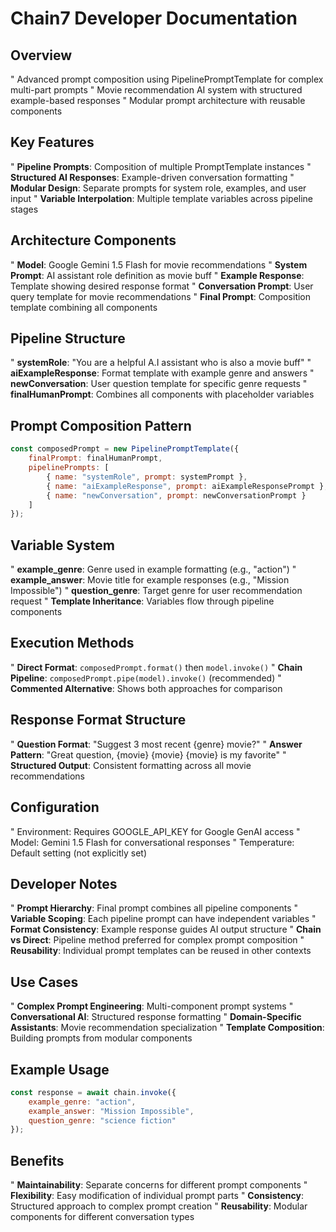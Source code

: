 # Chain7 Developer Documentation

## Overview
" Advanced prompt composition using PipelinePromptTemplate for complex multi-part prompts
" Movie recommendation AI system with structured example-based responses
" Modular prompt architecture with reusable components

## Key Features
" **Pipeline Prompts**: Composition of multiple PromptTemplate instances
" **Structured AI Responses**: Example-driven conversation formatting
" **Modular Design**: Separate prompts for system role, examples, and user input
" **Variable Interpolation**: Multiple template variables across pipeline stages

## Architecture Components
" **Model**: Google Gemini 1.5 Flash for movie recommendations
" **System Prompt**: AI assistant role definition as movie buff
" **Example Response**: Template showing desired response format
" **Conversation Prompt**: User query template for movie recommendations
" **Final Prompt**: Composition template combining all components

## Pipeline Structure
" **systemRole**: "You are a helpful A.I assistant who is also a movie buff"
" **aiExampleResponse**: Format template with example genre and answers
" **newConversation**: User question template for specific genre requests
" **finalHumanPrompt**: Combines all components with placeholder variables

## Prompt Composition Pattern
```javascript
const composedPrompt = new PipelinePromptTemplate({
    finalPrompt: finalHumanPrompt,
    pipelinePrompts: [
        { name: "systemRole", prompt: systemPrompt },
        { name: "aiExampleResponse", prompt: aiExampleResponsePrompt },
        { name: "newConversation", prompt: newConversationPrompt }
    ]
});
```

## Variable System
" **example_genre**: Genre used in example formatting (e.g., "action")
" **example_answer**: Movie title for example responses (e.g., "Mission Impossible")
" **question_genre**: Target genre for user recommendation request
" **Template Inheritance**: Variables flow through pipeline components

## Execution Methods
" **Direct Format**: `composedPrompt.format()` then `model.invoke()`
" **Chain Pipeline**: `composedPrompt.pipe(model).invoke()` (recommended)
" **Commented Alternative**: Shows both approaches for comparison

## Response Format Structure
" **Question Format**: "Suggest 3 most recent {genre} movie?"
" **Answer Pattern**: "Great question, {movie} {movie} {movie} is my favorite"
" **Structured Output**: Consistent formatting across all movie recommendations

## Configuration
" Environment: Requires GOOGLE_API_KEY for Google GenAI access
" Model: Gemini 1.5 Flash for conversational responses
" Temperature: Default setting (not explicitly set)

## Developer Notes
" **Prompt Hierarchy**: Final prompt combines all pipeline components
" **Variable Scoping**: Each pipeline prompt can have independent variables
" **Format Consistency**: Example response guides AI output structure
" **Chain vs Direct**: Pipeline method preferred for complex prompt composition
" **Reusability**: Individual prompt templates can be reused in other contexts

## Use Cases
" **Complex Prompt Engineering**: Multi-component prompt systems
" **Conversational AI**: Structured response formatting
" **Domain-Specific Assistants**: Movie recommendation specialization
" **Template Composition**: Building prompts from modular components

## Example Usage
```javascript
const response = await chain.invoke({
    example_genre: "action",
    example_answer: "Mission Impossible", 
    question_genre: "science fiction"
});
```

## Benefits
" **Maintainability**: Separate concerns for different prompt components
" **Flexibility**: Easy modification of individual prompt parts
" **Consistency**: Structured approach to complex prompt creation
" **Reusability**: Modular components for different conversation types